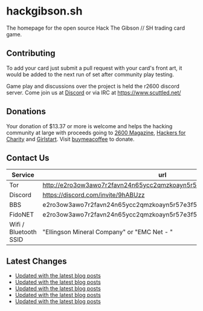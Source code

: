 # hackgibson.sh
The homepage for the open source Hack The Gibson // SH trading card game.


## Contributing

To add your card just submit a pull request with your card's front art, it would be added to the next run of set after community play testing.

Game play and discussions over the project is held the r2600 discord server. Come join us at [Discord](https://discord.com/invite/9hABUzz) or via IRC at https://www.scuttled.net/


## Donations

Your donation of $13.37 or more is welcome and helps the hacking community at large with proceeds going to [2600 Magazine](https://2600.com/), [Hackers for Charity](https://hackersforcharity.org) and [Girlstart](https://girlstart.org).  Visit [buymeacoffee](https://www.buymeacoffee.com/hackgibson.sh) to donate.


## Contact Us

Service | url
-|-
Tor | http://e2ro3ow3awo7r2favn24n65ycc2qmzkoayn5r57e3f56nvjwdcgg32ad.onion
Discord | https://discord.com/invite/9hABUzz
BBS | e2ro3ow3awo7r2favn24n65ycc2qmzkoayn5r57e3f56nvjwdcgg32ad.onion:23
FidoNET | e2ro3ow3awo7r2favn24n65ycc2qmzkoayn5r57e3f56nvjwdcgg32ad.onion:24554
Wifi / Bluetooth SSID | "Ellingson Mineral Company" or "EMC Net - <fidonet address>"

## Latest Changes
<!-- BLOG-POST-LIST:START -->
- [Updated with the latest blog posts](https://github.com/DFW2600/hackgibson.sh/commit/9f9adb24b21bf0621b605ebc0cb3d463cb54bc4b)
- [Updated with the latest blog posts](https://github.com/DFW2600/hackgibson.sh/commit/9c712f30e11572684d2b6e97113a6f85e195625f)
- [Updated with the latest blog posts](https://github.com/DFW2600/hackgibson.sh/commit/779d27a94fe4a15c571f705af5091dcc5adae56c)
- [Updated with the latest blog posts](https://github.com/DFW2600/hackgibson.sh/commit/9f05755eb372b2fa5b1cd50736355df3efdc5fad)
- [Updated with the latest blog posts](https://github.com/DFW2600/hackgibson.sh/commit/1d244d9ad3ae43bc5946b8118152f2fd72cd1aa3)
<!-- BLOG-POST-LIST:END -->
